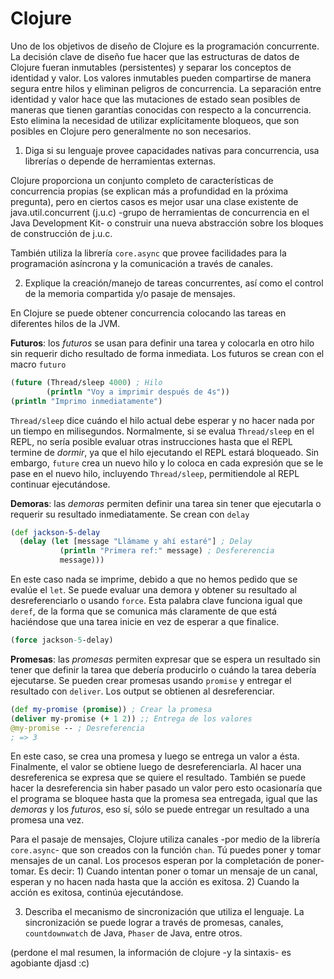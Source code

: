 
# Clojure
Uno de los objetivos de diseño de Clojure es la programación concurrente.
La decisión clave de diseño fue hacer que las estructuras de datos de Clojure fueran inmutables (persistentes) y separar los conceptos de identidad y valor. Los valores inmutables pueden compartirse de manera segura entre hilos y eliminan peligros de concurrencia.
La separación entre identidad y valor hace que las mutaciones de estado sean posibles de maneras que tienen garantías conocidas con respecto a la concurrencia. Esto elimina la necesidad de utilizar explícitamente bloqueos, que son posibles en Clojure pero generalmente no son necesarios. 

1. Diga si su lenguaje provee capacidades nativas para concurrencia, usa librerías o depende de herramientas externas.

Clojure proporciona un conjunto completo de características de concurrencia propias (se explican más a profundidad en la próxima pregunta), pero en ciertos casos es mejor usar una clase existente de java.util.concurrent (j.u.c) -grupo de herramientas de concurrencia en el Java Development Kit- o construir una nueva abstracción sobre los bloques de construcción de j.u.c.

También utiliza la librería `core.async` que provee facilidades para la programación asíncrona y la comunicación a través de canales.

2. Explique la creación/manejo de tareas concurrentes, así como el control de la memoria compartida y/o pasaje de mensajes.

En Clojure se puede obtener concurrencia colocando las tareas en diferentes hilos de la JVM.

**Futuros**: los _futuros_ se usan para definir una tarea y colocarla en otro hilo sin requerir dicho resultado de forma inmediata. Los futuros se crean con el macro `futuro`

```Clojure
(future (Thread/sleep 4000) ; Hilo
        (println "Voy a imprimir después de 4s"))
(println "Imprimo inmediatamente")
```

`Thread/sleep` dice cuándo el hilo actual debe esperar y no hacer nada por un tiempo en milisegundos. Normalmente, si se evalua `Thread/sleep` en el REPL, no sería posible evaluar otras instrucciones hasta que el REPL termine de _dormir_, ya que el hilo ejecutando el REPL estará bloqueado. Sin embargo, `future` crea un nuevo hilo y lo coloca en cada expresión que se le pase en el nuevo hilo, incluyendo `Thread/sleep`, permitiendole al REPL continuar ejecutándose.

**Demoras**: las _demoras_ permiten definir una tarea sin tener que ejecutarla o requerir su resultado inmediatamente. Se crean con `delay`

```Clojure
(def jackson-5-delay
  (delay (let [message "Llámame y ahí estaré"] ; Delay
           (println "Primera ref:" message) ; Desfererencia
           message)))
```

En este caso nada se imprime, debido a que no hemos pedido que se evalúe  el `let`. Se puede evaluar una demora y obtener su resultado al desreferenciarlo o usando `force`. Esta palabra clave funciona igual que `deref`, de la forma que se comunica más claramente de que está haciéndose que una tarea inicie en vez de esperar a que finalice.

```Clojure
(force jackson-5-delay)
```

**Promesas**: las _promesas_ permiten expresar que se espera un resultado sin tener que definir la tarea que debería producirlo o cuándo la tarea debería ejecutarse. Se pueden crear promesas usando `promise` y entregar el resultado con `deliver`. Los output se obtienen al desreferenciar.

```Clojure
(def my-promise (promise)) ; Crear la promesa
(deliver my-promise (+ 1 2)) ;; Entrega de los valores
@my-promise -- ; Desreferencia 
; => 3
```
En este caso, se crea una promesa y luego se entrega un valor a ésta. Finalmente, el valor se obtiene luego de desreferenciarla. Al hacer una desreferenica se expresa que se quiere el resultado. También se puede hacer la desreferencia sin haber pasado un valor pero esto ocasionaría que el programa se bloquee hasta que la promesa sea entregada, igual que las _demoras_ y los _futuros_, eso sí, sólo se puede entregar un resultado a una promesa una vez.

Para el pasaje de mensajes, Clojure utiliza canales -por medio de la librería `core.async`- que son creados con la función `chan`. Tú puedes poner y tomar mensajes de un canal.
Los procesos esperan por la completación de poner-tomar. Es decir: 1) Cuando intentan poner o tomar un mensaje de un canal, esperan y no hacen nada hasta que la acción es exitosa. 2) Cuando la acción es exitosa, continúa ejecutándose.


3. Describa el mecanismo de sincronización que utiliza el lenguaje.
La sincronización se puede lograr a través de promesas, canales, `countdownwatch` de Java, `Phaser` de Java, entre otros.


(perdone el mal resumen, la información de clojure -y la sintaxis- es agobiante djasd :c)